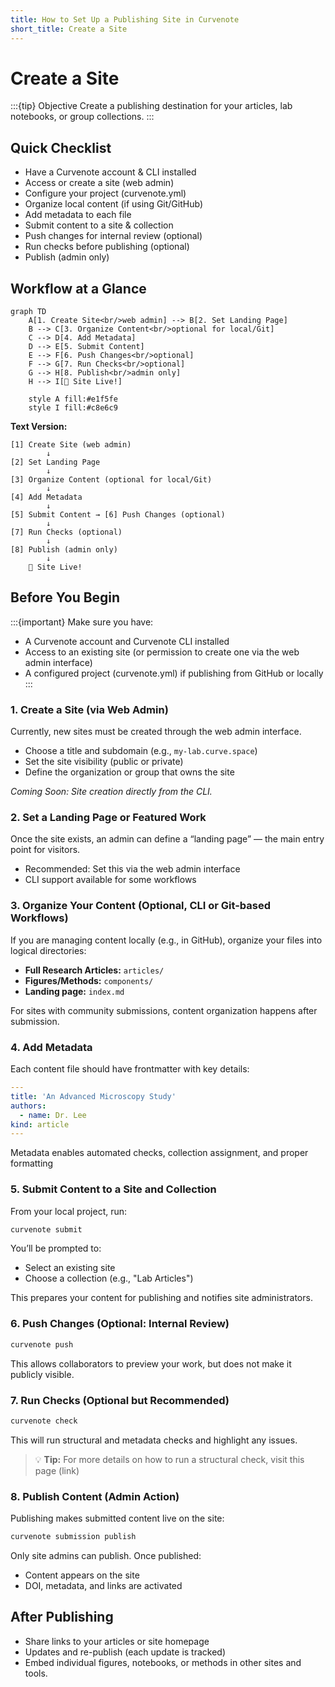 ```yaml
---
title: How to Set Up a Publishing Site in Curvenote
short_title: Create a Site
---
```




# Create a Site

:::{tip} Objective
Create a publishing destination for your articles, lab notebooks, or group collections.
:::

## Quick Checklist

- Have a Curvenote account & CLI installed
- Access or create a site (web admin)
- Configure your project (curvenote.yml)
- Organize local content (if using Git/GitHub)
- Add metadata to each file
- Submit content to a site & collection
- Push changes for internal review (optional)
- Run checks before publishing (optional)
- Publish (admin only)

## Workflow at a Glance

```mermaid
graph TD
    A[1. Create Site<br/>web admin] --> B[2. Set Landing Page]
    B --> C[3. Organize Content<br/>optional for local/Git]
    C --> D[4. Add Metadata]
    D --> E[5. Submit Content]
    E --> F[6. Push Changes<br/>optional]
    F --> G[7. Run Checks<br/>optional]
    G --> H[8. Publish<br/>admin only]
    H --> I[🎉 Site Live!]
    
    style A fill:#e1f5fe
    style I fill:#c8e6c9
```

**Text Version:**

```
[1] Create Site (web admin)
        ↓
[2] Set Landing Page
        ↓
[3] Organize Content (optional for local/Git)
        ↓
[4] Add Metadata
        ↓
[5] Submit Content → [6] Push Changes (optional)
        ↓
[7] Run Checks (optional)
        ↓
[8] Publish (admin only)
        ↓
    🎉 Site Live!
```
 ## Before You Begin
:::{important} Make sure you have:

- A Curvenote account and Curvenote CLI installed
- Access to an existing site (or permission to create one via the web admin interface)
- A configured project (curvenote.yml) if publishing from GitHub or locally
:::


### 1. Create a Site (via Web Admin)

Currently, new sites must be created through the web admin interface.

- Choose a title and subdomain (e.g., `my-lab.curve.space`)
- Set the site visibility (public or private)
- Define the organization or group that owns the site

_Coming Soon: Site creation directly from the CLI._

### 2. Set a Landing Page or Featured Work

Once the site exists, an admin can define a “landing page” — the main entry point for visitors.

- Recommended: Set this via the web admin interface
- CLI support available for some workflows

### 3. Organize Your Content (Optional, CLI or Git-based Workflows)

If you are managing content locally (e.g., in GitHub), organize your files into logical directories:

- **Full Research Articles:** `articles/`
- **Figures/Methods:** `components/`
- **Landing page:** `index.md`

For sites with community submissions, content organization happens after submission.

### 4. Add Metadata 

Each content file should have frontmatter with key details:

```yaml
---
title: 'An Advanced Microscopy Study'
authors:
  - name: Dr. Lee
kind: article
---
```

Metadata enables automated checks, collection assignment, and proper formatting

### 5. Submit Content to a Site and Collection

From your local project, run:

```bash
curvenote submit
```

You’ll be prompted to:

- Select an existing site
- Choose a collection (e.g., "Lab Articles")

This prepares your content for publishing and notifies site administrators.

### 6. Push Changes (Optional: Internal Review)

```bash
curvenote push
```

This allows collaborators to preview your work, but does not make it publicly visible.

### 7. Run Checks (Optional but Recommended)


```bash
curvenote check
```

This will run structural and metadata checks and highlight any issues.

> 💡 **Tip:** For more details on how to run a structural check, visit this page (link)

### 8. Publish Content (Admin Action)

Publishing makes submitted content live on the site:

```bash
curvenote submission publish
```

Only site admins can publish. Once published:

- Content appears on the site
- DOI, metadata, and links are activated

## After Publishing

- Share links to your articles or site homepage
- Updates and re-publish (each update is tracked)
- Embed individual figures, notebooks, or methods in other sites and tools.
